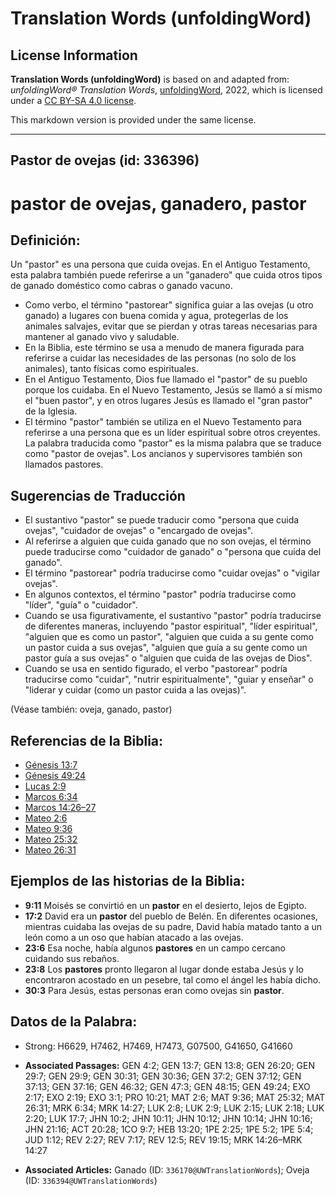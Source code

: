 # Translation Words (unfoldingWord)

## License Information

**Translation Words (unfoldingWord)** is based on and adapted from: _unfoldingWord® Translation Words_, [unfoldingWord](https://unfoldingword.org/utw), 2022, which is licensed under a [CC BY-SA 4.0 license](https://creativecommons.org/licenses/by-sa/4.0/legalcode.en).

This markdown version is provided under the same license.



--------------------------------

## Pastor de ovejas (id: 336396)

pastor de ovejas, ganadero, pastor
==================================

Definición:
-----------

Un "pastor" es una persona que cuida ovejas. En el Antiguo Testamento, esta palabra también puede referirse a un "ganadero" que cuida otros tipos de ganado doméstico como cabras o ganado vacuno.

* Como verbo, el término "pastorear" significa guiar a las ovejas (u otro ganado) a lugares con buena comida y agua, protegerlas de los animales salvajes, evitar que se pierdan y otras tareas necesarias para mantener al ganado vivo y saludable.
* En la Biblia, este término se usa a menudo de manera figurada para referirse a cuidar las necesidades de las personas (no solo de los animales), tanto físicas como espirituales.
* En el Antiguo Testamento, Dios fue llamado el "pastor" de su pueblo porque los cuidaba. En el Nuevo Testamento, Jesús se llamó a sí mismo el "buen pastor", y en otros lugares Jesús es llamado el "gran pastor" de la Iglesia.
* El término "pastor" también se utiliza en el Nuevo Testamento para referirse a una persona que es un líder espiritual sobre otros creyentes. La palabra traducida como "pastor" es la misma palabra que se traduce como "pastor de ovejas". Los ancianos y supervisores también son llamados pastores.

Sugerencias de Traducción
-------------------------

* El sustantivo "pastor" se puede traducir como "persona que cuida ovejas", "cuidador de ovejas" o "encargado de ovejas".
* Al referirse a alguien que cuida ganado que no son ovejas, el término puede traducirse como "cuidador de ganado" o "persona que cuida del ganado".
* El término "pastorear" podría traducirse como "cuidar ovejas" o "vigilar ovejas".
* En algunos contextos, el término "pastor" podría traducirse como "líder", "guía" o "cuidador".
* Cuando se usa figurativamente, el sustantivo "pastor" podría traducirse de diferentes maneras, incluyendo "pastor espiritual", "líder espiritual", "alguien que es como un pastor", "alguien que cuida a su gente como un pastor cuida a sus ovejas", "alguien que guía a su gente como un pastor guía a sus ovejas" o "alguien que cuida de las ovejas de Dios".
* Cuando se usa en sentido figurado, el verbo "pastorear" podría traducirse como "cuidar", "nutrir espiritualmente", "guiar y enseñar" o "liderar y cuidar (como un pastor cuida a las ovejas)".

(Véase también: oveja, ganado, pastor)

Referencias de la Biblia:
-------------------------

* [Génesis 13:7](https://ref.ly/Gen13:7)
* [Génesis 49:24](https://ref.ly/Gen49:24)
* [Lucas 2:9](https://ref.ly/Luke2:9)
* [Marcos 6:34](https://ref.ly/Mark6:34)
* [Marcos 14:26–27](https://ref.ly/Mark14:26-Mark14:27)
* [Mateo 2:6](https://ref.ly/Matt2:6)
* [Mateo 9:36](https://ref.ly/Matt9:36)
* [Mateo 25:32](https://ref.ly/Matt25:32)
* [Mateo 26:31](https://ref.ly/Matt26:31)

Ejemplos de las historias de la Biblia:
---------------------------------------

* **9:11** Moisés se convirtió en un **pastor** en el desierto, lejos de Egipto.
* **17:2** David era un **pastor** del pueblo de Belén. En diferentes ocasiones, mientras cuidaba las ovejas de su padre, David había matado tanto a un león como a un oso que habían atacado a las ovejas.
* **23:6** Esa noche, había algunos **pastores** en un campo cercano cuidando sus rebaños.
* **23:8** Los **pastores** pronto llegaron al lugar donde estaba Jesús y lo encontraron acostado en un pesebre, tal como el ángel les había dicho.
* **30:3** Para Jesús, estas personas eran como ovejas sin **pastor**.

Datos de la Palabra:
--------------------

* Strong: H6629, H7462, H7469, H7473, G07500, G41650, G41660

* **Associated Passages:** GEN 4:2; GEN 13:7; GEN 13:8; GEN 26:20; GEN 29:7; GEN 29:9; GEN 30:31; GEN 30:36; GEN 37:2; GEN 37:12; GEN 37:13; GEN 37:16; GEN 46:32; GEN 47:3; GEN 48:15; GEN 49:24; EXO 2:17; EXO 2:19; EXO 3:1; PRO 10:21; MAT 2:6; MAT 9:36; MAT 25:32; MAT 26:31; MRK 6:34; MRK 14:27; LUK 2:8; LUK 2:9; LUK 2:15; LUK 2:18; LUK 2:20; LUK 17:7; JHN 10:2; JHN 10:11; JHN 10:12; JHN 10:14; JHN 10:16; JHN 21:16; ACT 20:28; 1CO 9:7; HEB 13:20; 1PE 2:25; 1PE 5:2; 1PE 5:4; JUD 1:12; REV 2:27; REV 7:17; REV 12:5; REV 19:15; MRK 14:26–MRK 14:27
* **Associated Articles:** Ganado (ID: `336170@UWTranslationWords`); Oveja (ID: `336394@UWTranslationWords`)

